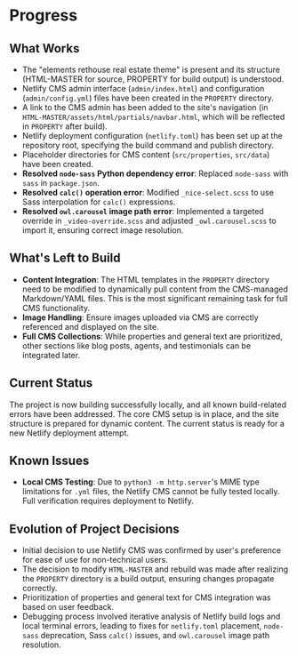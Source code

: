 # Progress

## What Works
- The "elements rethouse real estate theme" is present and its structure (HTML-MASTER for source, PROPERTY for build output) is understood.
- Netlify CMS admin interface (`admin/index.html`) and configuration (`admin/config.yml`) files have been created in the `PROPERTY` directory.
- A link to the CMS admin has been added to the site's navigation (in `HTML-MASTER/assets/html/partials/navbar.html`, which will be reflected in `PROPERTY` after build).
- Netlify deployment configuration (`netlify.toml`) has been set up at the repository root, specifying the build command and publish directory.
- Placeholder directories for CMS content (`src/properties`, `src/data`) have been created.
- **Resolved `node-sass` Python dependency error**: Replaced `node-sass` with `sass` in `package.json`.
- **Resolved `calc()` operation error**: Modified `_nice-select.scss` to use Sass interpolation for `calc()` expressions.
- **Resolved `owl.carousel` image path error**: Implemented a targeted override in `_video-override.scss` and adjusted `_owl.carousel.scss` to import it, ensuring correct image resolution.

## What's Left to Build
- **Content Integration**: The HTML templates in the `PROPERTY` directory need to be modified to dynamically pull content from the CMS-managed Markdown/YAML files. This is the most significant remaining task for full CMS functionality.
- **Image Handling**: Ensure images uploaded via CMS are correctly referenced and displayed on the site.
- **Full CMS Collections**: While properties and general text are prioritized, other sections like blog posts, agents, and testimonials can be integrated later.

## Current Status
The project is now building successfully locally, and all known build-related errors have been addressed. The core CMS setup is in place, and the site structure is prepared for dynamic content. The current status is ready for a new Netlify deployment attempt.

## Known Issues
- **Local CMS Testing**: Due to `python3 -m http.server`'s MIME type limitations for `.yml` files, the Netlify CMS cannot be fully tested locally. Full verification requires deployment to Netlify.

## Evolution of Project Decisions
- Initial decision to use Netlify CMS was confirmed by user's preference for ease of use for non-technical users.
- The decision to modify `HTML-MASTER` and rebuild was made after realizing the `PROPERTY` directory is a build output, ensuring changes propagate correctly.
- Prioritization of properties and general text for CMS integration was based on user feedback.
- Debugging process involved iterative analysis of Netlify build logs and local terminal errors, leading to fixes for `netlify.toml` placement, `node-sass` deprecation, Sass `calc()` issues, and `owl.carousel` image path resolution.
